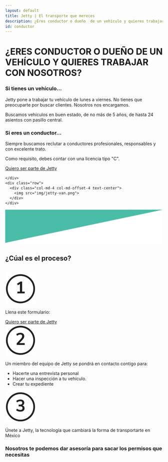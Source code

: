 ```yaml
---
layout: default
title: Jetty | El transporte que mereces
description: ¿Eres conductor o dueño  de un vehículo y quieres trabajar con nosotros?
id: conductor
---
```


<div class="container-fluid conductor">
  <div class="container">
    <div class="row">
      <div class="col-md-10 col-md-offset-1 text-center">
        <h1>¿ERES CONDUCTOR O DUEÑO DE UN VEHÍCULO Y QUIERES TRABAJAR CON NOSOTROS?</h1>
        <div class="row">
          <div class="col-md-6 text-left">
            <h3>Si tienes un vehículo...</h3>
            <p>Jetty pone a trabajar tu vehículo de lunes a viernes. No tienes que preocuparte por buscar clientes. Nosotros nos encargamos.</p>
            <p>Buscamos vehículos en buen estado, de no más de 5 años, de hasta 24 asientos con pasillo central.</p>
          </div>
          <div class="col-md-6 text-left">
            <h3>Si eres un conductor...</h3>
            <p>Siempre buscamos reclutar a conductores profesionales, responsables y con excelente trato.</p>
            <p>Como requisito, debes contar con una licencia tipo "C".</p>
          </div>
        </div>
        <a class="typeform-share btn btn-gray" href="https://cledestino.typeform.com/to/CLXSOj" data-mode="1" target="_blank">Quiero ser parte de Jetty</a>
      </div>

    </div>
    <div class="row">
      <div class="col-md-4 col-md-offset-4 text-center">
        <img src="img/jetty-van.png">
      </div>
    </div>
  </div>
</div>

<div class="clearfix"></div>

<div class="space-greenUp">
  <img src="img/back-green-up.png">
</div>

<!-- <div class="container">
  <div class="row conductor-request">
    <div class="col-md-4 text-center">
      <div class="panel panel-default">
        <div class="panel-body">
          <img src="img/icon-van.svg">
          <h2>Jetty te ofrece la posibilidad de:</h2>
          <p>Poner a trabajar tu vehículo de lunes a viernes. No tener que preocuparte por buscar clientes. Nosotros nos encargamos.</p>
        </div>
      </div>
    </div>
    <div class="col-md-4 text-center">
      <div class="panel panel-default">
        <div class="panel-body">
          <img src="img/icon-check.svg">
          <h2>¿Cuáles son los requisitos para propietarios?</h2>
          <p>Tener un vehículo en buen estado, de no más de 5 años, con por lo menos 12 asientos y pasillo central.</p>
        </div>
      </div>
    </div>
    <div class="col-md-4 text-center">
      <div class="panel panel-default">
        <div class="panel-body">
          <img src="img/icon-card.svg">
          <h2>¿Cuáles son los requisitos para conductores?</h2>
          <p>Tener o tramitar licencia tipo "C". </p>
        </div>
      </div>
    </div>
  </div>
</div> -->

<!-- <div class="space-greenUp">
  <img src="img/back-green-down.png">
</div> -->

<div class="conatiner-fluid proceso">
  <div class="container">
    <div class="row">
      <div class="col-md-12 text-center">
        <h2>¿Cúal es el proceso?</h2>
        <br>
      </div>
    </div>
    <div class="row">
      <div class="col-md-6 col-md-offset-3 number">
        <div class="row">
          <div class="col-md-2 col-xs-3 text-right">
            <img src="img/icon-uno.svg">
          </div>
          <div class="col-md-10 col-xs-9">
            <p class="lead">Llena este formulario:</p>
            <a class="typeform-share btn btn-gray" href="https://cledestino.typeform.com/to/CLXSOj" data-mode="1" target="_blank">Quiero ser parte de Jetty</a>
          </div>
        </div>
      </div>
      <div class="col-md-6 col-md-offset-3 number">
        <div class="row">
          <div class="col-md-2 col-xs-3 text-right">
            <img src="img/icon-dos.svg">
          </div>
          <div class="col-md-10 col-xs-9">
            <p class="lead">Un miembro del equipo de Jetty se pondrá en contacto contigo para:</p>
            <ul>
              <li>Hacerte una entrevista personal </li>
              <li>Hacer una inspección a tu vehículo. </li>
              <li>Crear tu expediente</li>
            </ul>
          </div>
        </div>
      </div>
      <div class="col-md-6 col-md-offset-3 number">
        <div class="row">
          <div class="col-md-2 col-xs-3 text-right">
            <img src="img/icon-tres.svg">
          </div>
          <div class="col-md-10 col-xs-9">
            <p class="lead">Únete a Jetty, la tecnología que cambiará la forma de transportarte en México</p>
          </div>
        </div>
      </div>
    </div>
    <div class="row">
      <div class="col-md-12 text-center">
        <h3>Nosotros te podemos dar asesoría para sacar los permisos que necesitas</h3>
      </div>
    </div>
  </div>
</div>

<div class="clearfix"></div>
<!--
<div class="space-greenUp">
  <img src="img/back-green-up.png">
</div> -->

<script>(function(){var qs,js,q,s,d=document,gi=d.getElementById,ce=d.createElement,gt=d.getElementsByTagName,id='typef_orm_share',b='https://s3-eu-west-1.amazonaws.com/share.typeform.com/';if(!gi.call(d,id)){js=ce.call(d,'script');js.id=id;js.src=b+'share.js';q=gt.call(d,'script')[0];q.parentNode.insertBefore(js,q)}id=id+'_';if(!gi.call(d,id)){qs=ce.call(d,'link');qs.rel='stylesheet';qs.id=id;qs.href=b+'share-button.css';s=gt.call(d,'head')[0];s.appendChild(qs,s)}})()</script>
